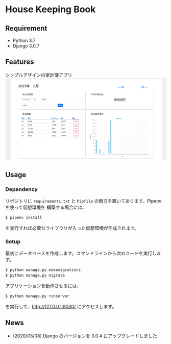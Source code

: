 # House Keeping Book

## Requirement

- Python 3.7
- Django 3.0.7

## Features

シンプルデザインの家計簿アプリ
![ScreenShot](https://github.com/Hayashi-Yudai/HouseKeepingBook/blob/images/main-view.png)

## Usage

### Dependency

リポジトリに `requirements.txt` と `Pipfile` の両方を置いてあります。Pipenv を使って仮想環境を
構築する場合には、

```bash
$ pipenv install
```

を実行すれば必要なライブラリが入った仮想環境が作成されます。

### Setup

最初にデータベースを作成します。コマンドラインから次のコードを実行します。

```bash
$ python manage.py makemigrations
$ python manage.py migrate
```

アプリケーションを動作させるには、

```bash
$ python manage.py runserver
```

を実行して、http://127.0.0.1:8000/ にアクセスします。

## News

- (2020/03/08) Django のバージョンを 3.0.4 にアップグレードしました
